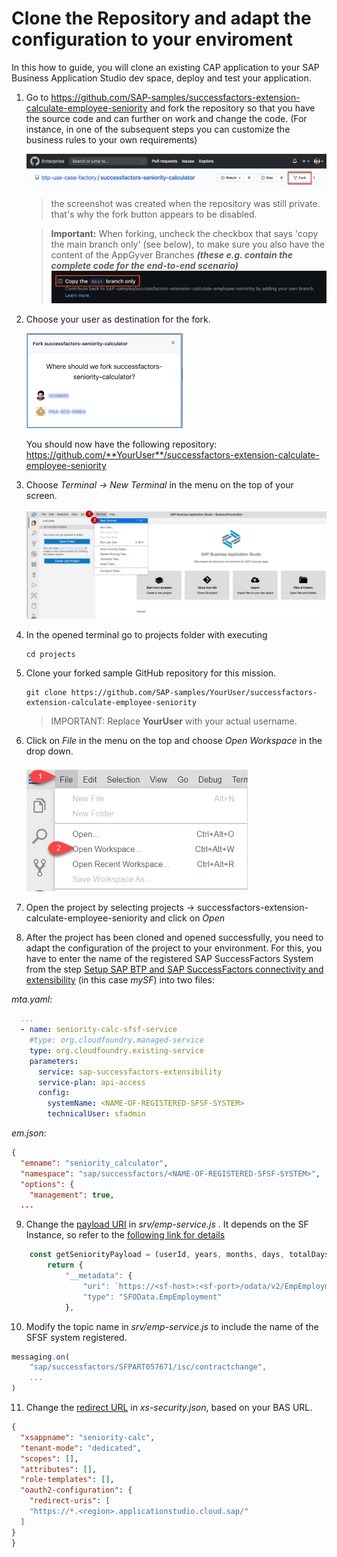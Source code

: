 # Clone the Repository and adapt the configuration to your enviroment

In this how to guide, you will clone an existing CAP application to your SAP Business Application Studio dev space, deploy and test your application.

1. Go to <https://github.com/SAP-samples/successfactors-extension-calculate-employee-seniority> and fork the repository so that you have the source code and can further on work and change the code. (For instance, in one of the subsequent steps you can customize the business rules to your own requirements)

    ![Fork Repo](./images/fork-repo.png)

    > the screenshot was created when the repository was still private. that's why the fork button appears to be disabled.

    > **Important:**
    When forking, uncheck the checkbox that says 'copy the main branch only' (see below), to make sure you also have the content of the AppGyver Branches ***(these e.g. contain the complete code for the end-to-end scenario)***
    ![Fork Repo not only main branch](./images/fork-repo-not-only-main-branch.png)

2. Choose your user as destination for the fork. 

    <img src="./images/fork-repo-user.png" alt="Choose user for fork" width="250">


    You should now have the following repository: https://github.com/**YourUser**/successfactors-extension-calculate-employee-seniority 

3.	Choose *Terminal -> New Terminal* in the menu on the top of your screen.

    ![Open Terminal](./images/dev-cap-app-5.png)
 
4. In the opened terminal go to projects folder with executing
   
   ``` 
   cd projects
   ``` 

5. Clone your forked sample GitHub repository for this mission. 

    ```
    git clone https://github.com/SAP-samples/YourUser/successfactors-extension-calculate-employee-seniority
    ```

    > IMPORTANT: Replace **YourUser** with your actual username. 

6.	Click on *File* in the menu on the top and choose *Open Workspace* in the drop down.

    ![Open Workspace](./images/dev-cap-app-7.png)
 
7.	Open the project by selecting projects -> successfactors-extension-calculate-employee-seniority and click on *Open*

8. After the project has been cloned and opened successfully, you need to adapt the configuration of the project to your environment. For this, you have to enter the name of the registered SAP SuccessFactors System from the step [Setup SAP BTP and SAP SuccessFactors connectivity and extensibility](../02-SetupSAPBTPAndSAPSuccessFactorsConnectivityAndExtensibility) (in this case *mySF*) into two files:

*mta.yaml*:
```yaml
  ...
  - name: seniority-calc-sfsf-service
    #type: org.cloudfoundry.managed-service
    type: org.cloudfoundry.existing-service
    parameters:
      service: sap-successfactors-extensibility
      service-plan: api-access
      config:
        systemName: <NAME-OF-REGISTERED-SFSF-SYSTEM>
        technicalUser: sfadmin
```

*em.json*:
```json
{
  "emname": "seniority_calculator",
  "namespace": "sap/successfactors/<NAME-OF-REGISTERED-SFSF-SYSTEM>",
  "options": {
    "management": true,
  ...
```

9. Change the [payload URI](https://github.com/SAP-samples/successfactors-extension-calculate-employee-seniority/blob/main/srv/emp-service.js#L72) in *srv/emp-service.js* . It depends on the SF Instance, so refer to the [following link for details](https://help.sap.com/viewer/28bc3c8e3f214ab487ec51b1b8709adc/2111/en-US/af2b8d5437494b12be88fe374eba75b6.html)



```js
    const getSeniorityPayload = (userId, years, months, days, totalDays) => {
        return {
            "__metadata": {
                "uri": `https://<sf-host>:<sf-port>/odata/v2/EmpEmployment(personIdExternal='${userId}',userId='${userId}')`,
                "type": "SFOData.EmpEmployment"
            },
```

10. Modify the topic name in *srv/emp-service.js* to include the name of the SFSF system registered.


```js
messaging.on(
    "sap/successfactors/SFPART057671/isc/contractchange",
    ...
)
```

11. Change the [redirect URL](https://github.com/SAP-samples/successfactors-extension-calculate-employee-seniority/blob/main/xs-security.json#L9) in *xs-security.json*, based on your BAS URL.

```json
{
  "xsappname": "seniority-calc",
  "tenant-mode": "dedicated",
  "scopes": [],
  "attributes": [],
  "role-templates": [],
  "oauth2-configuration": {
    "redirect-uris": [
    "https://*.<region>.applicationstudio.cloud.sap/"
  ]
}
}
```
